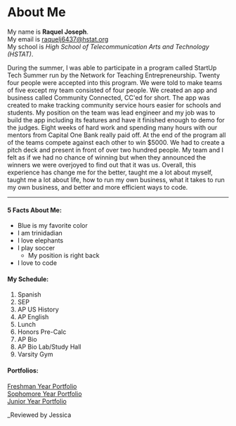 # About Me 

My name is **Raquel Joseph**.  
My email is raquelj6437@hstat.org  
My school is _High School of Telecommunication Arts and Technology (HSTAT)_.

During the summer, I was able to participate in a program called StartUp Tech Summer run by the Network for Teaching Entrepreneurship. Twenty four people were accepted into this program. We were told to make teams of five except my team consisted of four people. We created an app and business called Community Connected, CC'ed for short. The app was created to make tracking community service hours easier for schools and students. My position on the team was lead engineer and my job was to build the app including its features and have it finished enough to demo for the judges. Eight weeks of hard work and spending many hours with our mentors from Capital One Bank really paid off. At the end of the program all of the teams compete against each other to win $5000. We had to create a pitch deck and present in front of over two hundred people. My team and I felt as if we had no chance of winning but when they announced the winners we were overjoyed to find out that it was us. Overall, this experience has change me for the better, taught me a lot about myself, taught me a lot about life, how to run my own business, what it takes to run my own business, and better and more efficient ways to code.

---

#### 5 Facts About Me:
* Blue is my favorite color
* I am trinidadian
* I love elephants
* I play soccer
  * My position is right back
* I love to code

#### My Schedule:
1. Spanish
2. SEP
3. AP US History
4. AP English
5. Lunch
6. Honors Pre-Calc
7. AP Bio
8. AP Bio Lab/Study Hall
9. Varsity Gym

#### Portfolios:
[Freshman Year Portfolio](https://sites.google.com/a/hstat.org/raquelj6437sep09/)  
[Sophomore Year Portfolio](https://sites.google.com/a/hstat.org/raquelj6437sep10/)  
[Junior Year Portfolio](https://sites.google.com/a/hstat.org/raquelj6437sep11/)  

_Reviewed by Jessica